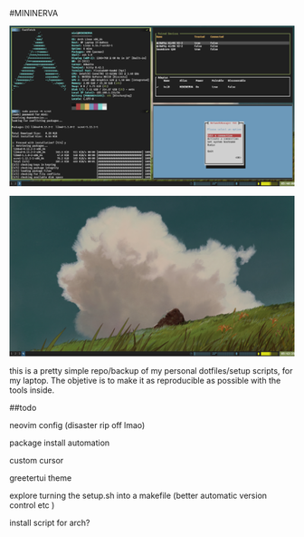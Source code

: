 #MININERVA

![full](https://github.com/Ddifhens/dotfiles/blob/master/2025-05-27-054000_1366x768_scrot.png?raw=true)

![empty](https://github.com/Ddifhens/dotfiles/blob/master/2025-05-27-054336_1366x768_scrot.png?raw=true)


this is a pretty simple repo/backup of my personal dotfiles/setup scripts, for my laptop. The objetive is to make it as reproducible as possible with the tools inside.

 



##todo 

neovim config (disaster rip off lmao)

package install automation

custom cursor

greetertui theme

explore turning the setup.sh into a makefile (better automatic version control etc )

install script for arch? 

